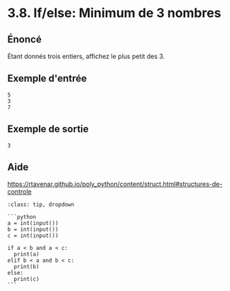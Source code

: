 # 3.8. If/else: Minimum de 3 nombres

## **Énoncé**

Étant donnés trois entiers, affichez le plus petit des 3.

## Exemple d'entrée

```
5
3
7
```

## Exemple de sortie

```
3
```

## Aide

https://rtavenar.github.io/poly_python/content/struct.html#structures-de-controle

<div id="pad"></div>
            <script>Pythonpad('pad', {'title': 'Testez votre solution ici', 'src': '# Lire un entier :\n# a = int(input())\n# Afficher une valeur :\n# print(a)'})</script>


````{admonition} Cliquez ici pour voir la solution
:class: tip, dropdown

```python
a = int(input())
b = int(input())
c = int(input())

if a < b and a < c:
  print(a)
elif b < a and b < c:
  print(b)
else:
  print(c)
```
````
